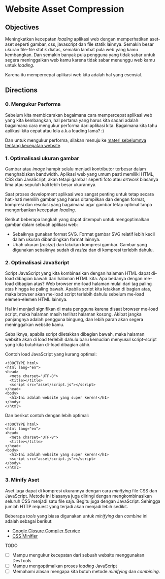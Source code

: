 # Website Asset Compression

## Objectives

Meningkatkan kecepatan *loading* aplikasi web dengan memperhatikan aset-aset seperti gambar, css, javascript dan file statik lainnya. Semakin besar ukuran file-file statik diatas, semakin lambat pula web yang kamu kembangkan. Dan semakin banyak pula pengguna yang tidak sabar untuk segera meninggalkan web kamu karena tidak sabar menunggu web kamu untuk *loading*.

Karena itu mempercepat aplikasi web kita adalah hal yang esensial.

## Directions

### 0. Mengukur Performa

Sebelum kita membicarakan bagaimana cara mempercepat aplikasi web yang kita
kembangkan, hal pertama yang harus kita sadari adalah bagaimana cara
mengukur performa dari aplikasi kita. Bagaimana kita tahu aplikasi kita
cepat atau lola a.k.a loading lama? :)

Dan untuk mengukur performa, silakan menuju ke [materi sebelumnya tentang
kecepatan website](./website-speed.md).

### 1. Optimalisasi ukuran gambar

Gambar atau *image* hampir selalu menjadi kontributor terbesar dalam menghabiskan bandwidth. Aplikasi web yang umum pasti memiliki HTML, CSS dan JavaScript, akan tetapi gambar seperti foto atau *artwork* biasanya lima atau sepuluh kali lebih besar ukurannya.

Saat proses development aplikasi web sangat penting untuk tetap secara hati-hati memilih gambar yang harus ditampilkan dan dengan format, kompresi dan resolusi yang bagaimana agar gambar tetap optimal tanpa mengorbankan kecepatan *loading*.

Berikut beberapa langkah yang dapat ditempuh untuk mengoptimalkan gambar
dalam sebuah aplikasi web:

* Sebaiknya gunakan format SVG. Format gambar SVG relatif lebih kecil dalam
  ukuran dibandingkan format lainnya.
* Ubah ukuran (*resize*) dan lakukan kompresi gambar. Gambar yang digunakan
  sebaiknya sudah di *resize* dan di kompresi terlebih dahulu.

### 2. Optimalisasi JavaScript

Script JavaScript yang kita kombinasikan dengan halaman HTML dapat di-load
dibagian bawah dari halaman HTML kita. Apa bedanya dengan me-load dibagian
atas? Web browser me-load halaman mulai dari tag paling atas hingga ke
paling bawah. Apabila script kita letakkan di bagian atas, maka browser akan
me-load script terlebih dahulu sebelum me-load elemen-elemen HTML lainnya.

Hal ini menjadi signifikan di mata pengguna karena disaat browser me-load
script, maka halaman masih terlihat halaman kosong. Akibat jangka panjangnya
adalah pengguna bingung, dan lebih parah akan segera meninggalkan website
kamu.

Sebaliknya, apabila script diletakkan dibagian bawah, maka halaman website
akan di load terlebih dahulu baru kemudian menyusul script-script yang kita
butuhkan di-load dibagian akhir.

Contoh load JavaScript yang kurang optimal:

```
<!DOCTYPE html>
<html lang="en">
<head>
  <meta charset="UTF-8">
  <title></title>
  <script src="asset/script.js"></script>
</head>
<body>
  <h1>Ini adalah website yang super keren!</h1>
</body>
</html>

```

Dan berikut contoh dengan lebih optimal:

```
<!DOCTYPE html>
<html lang="en">
<head>
  <meta charset="UTF-8">
  <title></title>
</head>
<body>
  <h1>Ini adalah website yang super keren!</h1>
  <script src="asset/script.js"></script>
</body>
</html>

```

### 3. Minify Aset

Aset juga dapat di kompresi ukurannya dengan cara *minifying* file CSS dan
JavaScript. Metode ini biasanya juga diiringi dengan mengkombinasikan
seluruh CSS menjadi satu file saja. Begitu juga dengan JavaScript. Sehingga
jumlah HTTP request yang terjadi akan menjadi lebih sedikit.

Beberapa *tools* yang biasa digunakan untuk *minifying* dan *combine* ini
adalah sebagai berikut:

* [Google Closure Compiler Service](http://closure-compiler.appspot.com/home)
* [CSS Minifier](http://cssminifier.com/)


TODO

- [ ] Mampu mengukur kecepatan dari sebuah website menggunakan DevTools
- [ ] Mampu mengoptimalkan proses *loading* JavaScript
- [ ] Memahami alasan mengapa kita butuh metode *minifying* dan *combining*.
